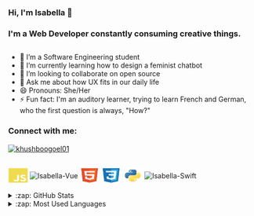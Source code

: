 ### Hi, I'm Isabella 👋


### I'm a Web Developer constantly consuming creative things.
##

- 🔭 I’m a Software Engineering student
- 🌱 I’m currently learning how to design a feminist chatbot
- 👯 I’m looking to collaborate on open source
- 💬 Ask me about how UX fits in our daily life
- 😄 Pronouns: She/Her
- ⚡ Fun fact: I'm an auditory learner, trying to learn French and German, who the first question is always, "How?"


### Connect with me:
<a href="https://www.linkedin.com/in/isabella-ct-santos/" target="blank"><img align="center" src="https://cdn.jsdelivr.net/npm/simple-icons@3.0.1/icons/linkedin.svg" alt="khushboogoel01" height="30" width="40" /></a>


<div style="display: inline_block"><br>
  <img align="center" alt="Isabella-Js" height="30" width="40" src="https://raw.githubusercontent.com/devicons/devicon/master/icons/javascript/javascript-plain.svg">
  <img align="center" alt="Isabella-Vue" height="30" width="40" src="https://cdn.jsdelivr.net/gh/devicons/devicon/icons/vuejs/vuejs-original.svg">
  <img align="center" alt="Isabella-HTML" height="30" width="40" src="https://raw.githubusercontent.com/devicons/devicon/master/icons/html5/html5-original.svg">
  <img align="center" alt="Isabella-CSS" height="30" width="40" src="https://raw.githubusercontent.com/devicons/devicon/master/icons/css3/css3-original.svg">
  <img align="center" alt="Isabella-Python" height="30" width="40" src="https://raw.githubusercontent.com/devicons/devicon/master/icons/python/python-original.svg">
  <img align="center" alt="Isabella-Swift" height="30" width="40" src="https://cdn.jsdelivr.net/gh/devicons/devicon/icons/swift/swift-original.svg">
</div>

<br />

<details>
  <summary>:zap: GitHub Stats</summary>

<p>&nbsp;<img align="center" src="https://github-readme-stats.vercel.app/api?username=bellacristsantos&show_icons=true&locale=en" alt="khushboogoel01" /></p>

</details>

<details>
  <summary>:zap: Most Used Languages</summary>

<img align="left" alt="Isabella's GitHub Top Languages" src="https://github-readme-stats.vercel.app/api/top-langs/?username=bellacristsantos" />

</details>
